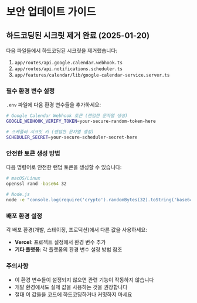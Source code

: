 # 보안 업데이트 가이드

## 하드코딩된 시크릿 제거 완료 (2025-01-20)

다음 파일들에서 하드코딩된 시크릿을 제거했습니다:

1. `app/routes/api.google.calendar.webhook.ts`
2. `app/routes/api.notifications.scheduler.ts`
3. `app/features/calendar/lib/google-calendar-service.server.ts`

### 필수 환경 변수 설정

`.env` 파일에 다음 환경 변수들을 추가하세요:

```bash
# Google Calendar Webhook 토큰 (랜덤한 문자열 생성)
GOOGLE_WEBHOOK_VERIFY_TOKEN=your-secure-random-token-here

# 스케줄러 시크릿 키 (랜덤한 문자열 생성)
SCHEDULER_SECRET=your-secure-scheduler-secret-here
```

### 안전한 토큰 생성 방법

다음 명령어로 안전한 랜덤 토큰을 생성할 수 있습니다:

```bash
# macOS/Linux
openssl rand -base64 32

# Node.js
node -e "console.log(require('crypto').randomBytes(32).toString('base64'))"
```

### 배포 환경 설정

각 배포 환경(개발, 스테이징, 프로덕션)에서 다른 값을 사용하세요:

- **Vercel**: 프로젝트 설정에서 환경 변수 추가
- **기타 플랫폼**: 각 플랫폼의 환경 변수 설정 방법 참조

### 주의사항

- 이 환경 변수들이 설정되지 않으면 관련 기능이 작동하지 않습니다
- 개발 환경에서도 실제 값을 사용하는 것을 권장합니다
- 절대 이 값들을 코드에 하드코딩하거나 커밋하지 마세요